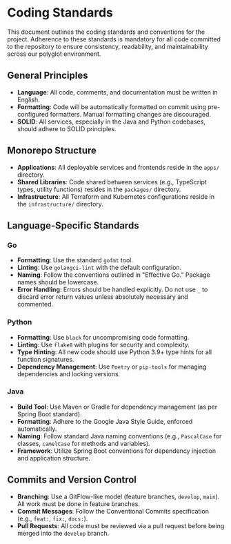 # Coding Standards

This document outlines the coding standards and conventions for the project. Adherence to these standards is mandatory for all code committed to the repository to ensure consistency, readability, and maintainability across our polyglot environment.

## General Principles
* **Language**: All code, comments, and documentation must be written in English.
* **Formatting**: Code will be automatically formatted on commit using pre-configured formatters. Manual formatting changes are discouraged.
* **SOLID**: All services, especially in the Java and Python codebases, should adhere to SOLID principles.

## Monorepo Structure
* **Applications**: All deployable services and frontends reside in the `apps/` directory.
* **Shared Libraries**: Code shared between services (e.g., TypeScript types, utility functions) resides in the `packages/` directory.
* **Infrastructure**: All Terraform and Kubernetes configurations reside in the `infrastructure/` directory.

## Language-Specific Standards

### Go
* **Formatting**: Use the standard `gofmt` tool.
* **Linting**: Use `golangci-lint` with the default configuration.
* **Naming**: Follow the conventions outlined in "Effective Go." Package names should be lowercase.
* **Error Handling**: Errors should be handled explicitly. Do not use `_` to discard error return values unless absolutely necessary and commented.

### Python
* **Formatting**: Use `black` for uncompromising code formatting.
* **Linting**: Use `flake8` with plugins for security and complexity.
* **Type Hinting**: All new code should use Python 3.9+ type hints for all function signatures.
* **Dependency Management**: Use `Poetry` or `pip-tools` for managing dependencies and locking versions.

### Java
* **Build Tool**: Use Maven or Gradle for dependency management (as per Spring Boot standard).
* **Formatting**: Adhere to the Google Java Style Guide, enforced automatically.
* **Naming**: Follow standard Java naming conventions (e.g., `PascalCase` for classes, `camelCase` for methods and variables).
* **Framework**: Utilize Spring Boot conventions for dependency injection and application structure.

## Commits and Version Control
* **Branching**: Use a GitFlow-like model (feature branches, `develop`, `main`). All work must be done in feature branches.
* **Commit Messages**: Follow the Conventional Commits specification (e.g., `feat:`, `fix:`, `docs:`).
* **Pull Requests**: All code must be reviewed via a pull request before being merged into the `develop` branch.
